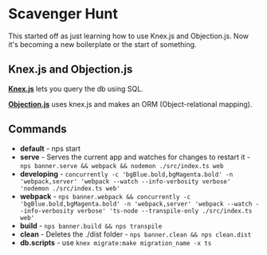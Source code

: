 # Scavenger Hunt

This started off as just learning how to use Knex.js and Objection.js. Now it's becoming a new boilerplate or the start of something.

## Knex.js and Objection.js

**[Knex.js](http://knexjs.org/)** lets you query the db using SQL.

**[Objection.js](https://vincit.github.io/objection.js/)** uses knex.js and makes an ORM (Object-relational mapping).

## Commands

- **default** - nps start
- **serve** - Serves the current app and watches for changes to restart it -
  `nps banner.serve && webpack && nodemon ./src/index.ts web`
- **developing** - `concurrently -c 'bgBlue.bold,bgMagenta.bold' -n 'webpack,server' 'webpack --watch --info-verbosity verbose' 'nodemon ./src/index.ts web'`
- **webpack** - `nps banner.webpack && concurrently -c 'bgBlue.bold,bgMagenta.bold' -n 'webpack,server' 'webpack --watch --info-verbosity verbose' 'ts-node --transpile-only ./src/index.ts web'`
- **build** - `nps banner.build && nps transpile`
- **clean** - Deletes the ./dist folder - `nps banner.clean && nps clean.dist`
- **db.scripts** - use `knex migrate:make migration_name -x ts`
